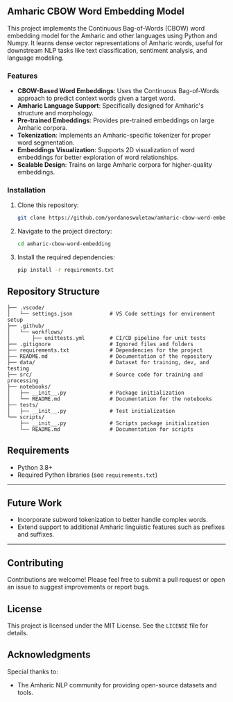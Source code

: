 ## Amharic CBOW Word Embedding Model

This project implements the Continuous Bag-of-Words (CBOW) word embedding model for the Amharic and other languages using Python and Numpy. It learns dense vector representations of Amharic words, useful for downstream NLP tasks like text classification, sentiment analysis, and language modeling.

### Features

- **CBOW-Based Word Embeddings**: Uses the Continuous Bag-of-Words approach to predict context words given a target word.
- **Amharic Language Support**: Specifically designed for Amharic's structure and morphology.
- **Pre-trained Embeddings**: Provides pre-trained embeddings on large Amharic corpora.
- **Tokenization**: Implements an Amharic-specific tokenizer for proper word segmentation.
- **Embeddings Visualization**: Supports 2D visualization of word embeddings for better exploration of word relationships.
- **Scalable Design**: Trains on large Amharic corpora for higher-quality embeddings.

### Installation

1. Clone this repository:
   ```bash
   git clone https://github.com/yordanoswuletaw/amharic-cbow-word-embedding.git
   ```
2. Navigate to the project directory:
   ```bash
   cd amharic-cbow-word-embedding
   ```
3. Install the required dependencies:
   ```bash
   pip install -r requirements.txt
   ```


## Repository Structure

```plaintext
├── .vscode/
│   └── settings.json            # VS Code settings for environment setup
├── .github/
│   └── workflows/
│       ├── unittests.yml        # CI/CD pipeline for unit tests
├── .gitignore                   # Ignored files and folders
├── requirements.txt             # Dependencies for the project
├── README.md                    # Documentation of the repository
├── data/                        # Dataset for training, dev, and testing
├── src/                         # Source code for training and processing
├── notebooks/
│   ├── __init__.py              # Package initialization
│   └── README.md                # Documentation for the notebooks
├── tests/
│   ├── __init__.py              # Test initialization
└── scripts/
    ├── __init__.py              # Scripts package initialization
    └── README.md                # Documentation for scripts
```

## Requirements

- Python 3.8+
- Required Python libraries (see `requirements.txt`)

---

## Future Work

  - Incorporate subword tokenization to better handle complex words.
  - Extend support to additional Amharic linguistic features such as prefixes and suffixes.

---

## Contributing

Contributions are welcome! Please feel free to submit a pull request or open an issue to suggest improvements or report bugs.

## License

This project is licensed under the MIT License. See the `LICENSE` file for details.

## Acknowledgments

Special thanks to:
- The Amharic NLP community for providing open-source datasets and tools.

